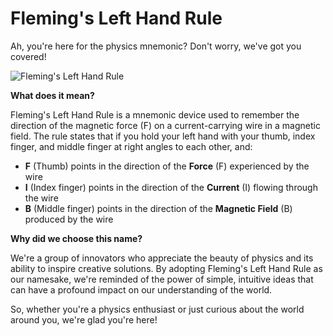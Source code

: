 **Fleming's Left Hand Rule**
===========================

 Ah, you're here for the physics mnemonic? Don't worry, we've got you covered!

![Fleming's Left Hand Rule](https://raw.githubusercontent.com/flemingslefthandrule/.github/main/profile/flr.png)

**What does it mean?**

Fleming's Left Hand Rule is a mnemonic device used to remember the direction of the magnetic force (F) on a current-carrying wire in a magnetic field. The rule states that if you hold your left hand with your thumb, index finger, and middle finger at right angles to each other, and:

* **F** (Thumb) points in the direction of the **Force** (F) experienced by the wire
* **I** (Index finger) points in the direction of the **Current** (I) flowing through the wire
* **B** (Middle finger) points in the direction of the **Magnetic Field** (B) produced by the wire

**Why did we choose this name?**

We're a group of innovators who appreciate the beauty of physics and its ability to inspire creative solutions. By adopting Fleming's Left Hand Rule as our namesake, we're reminded of the power of simple, intuitive ideas that can have a profound impact on our understanding of the world.

So, whether you're a physics enthusiast or just curious about the world around you, we're glad you're here!
